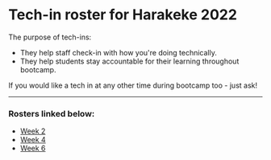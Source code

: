 # Tech-in roster for Harakeke 2022

The purpose of tech-ins:
- They help staff check-in with how you're doing technically.
- They help students stay accountable for their learning throughout bootcamp.

If you would like a tech in at any other time during bootcamp too - just ask!

---

### Rosters linked below:

* [Week 2](/week-2.md)
* [Week 4](/week-4.md)
* [Week 6](/week-6.md)
